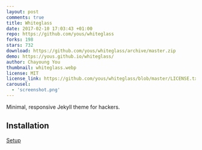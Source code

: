 ```yaml
---
layout: post
comments: true
title: Whiteglass
date: 2017-02-10 17:03:43 +01:00
repo: https://github.com/yous/whiteglass
forks: 198
stars: 732
download: https://github.com/yous/whiteglass/archive/master.zip
demo: https://yous.github.io/whiteglass/
author: Chayoung You
thumbnail: whiteglass.webp
license: MIT
license_link: https://github.com/yous/whiteglass/blob/master/LICENSE.txt
carousel:
  - 'screenshot.png'
---
```


Minimal, responsive Jekyll theme for hackers.

## Installation

[Setup](https://github.com/yous/whiteglass/blob/master/README.md)
